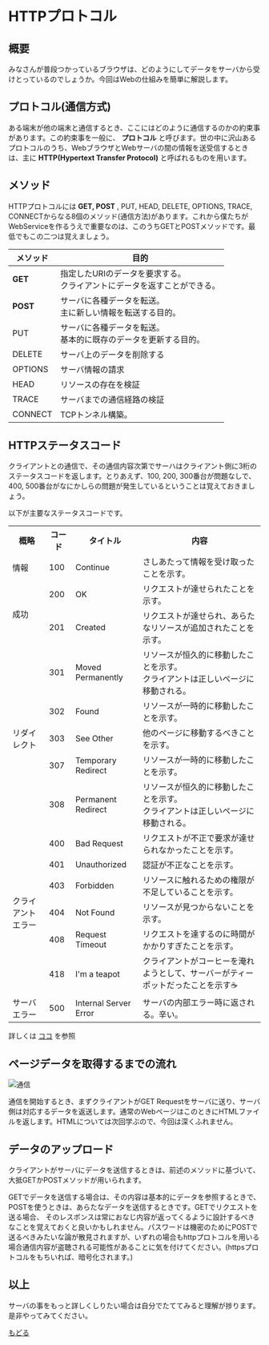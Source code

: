 # HTTPプロトコル
## 概要
みなさんが普段つかっているブラウザは、どのようにしてデータをサーバから受けとっているのでしょうか。今回はWebの仕組みを簡単に解説します。

## プロトコル(通信方式)
ある端末が他の端末と通信するとき、ここにはどのように通信するのかの約束事があります。この約束事を一般に、
**プロトコル**
と呼びます。世の中に沢山あるプロトコルのうち、WebブラウザとWebサーバの間の情報を送受信するときは、主に
**HTTP(Hypertext Transfer Protocol)**
と呼ばれるものを用います。

## メソッド
HTTPプロトコルには
**GET, POST**
, PUT, HEAD, DELETE, OPTIONS, TRACE, CONNECTからなる8個のメソッド(通信方法)があります。これから僕たちがWebServiceを作るうえで重要なのは、このうちGETとPOSTメソッドです。最低でもこの二つは覚えましょう。

|メソッド|目的|
|----|----|
|**GET**|指定したURIのデータを要求する。<br>クライアントにデータを返すことができる。|
|**POST**|サーバに各種データを転送。<br>主に新しい情報を転送する目的。|
|PUT|サーバに各種データを転送。<br>基本的に既存のデータを更新する目的。|
|DELETE|サーバ上のデータを削除する|
|OPTIONS|サーバ情報の請求|
|HEAD|リソースの存在を検証|
|TRACE|サーバまでの通信経路の検証|
|CONNECT|TCPトンネル構築。|

## HTTPステータスコード
クライアントとの通信で、その通信内容次第でサーハはクライアント側に3桁のステータスコードを返します。とりあえず、100, 200, 300番台が問題なしで、400, 500番台がなにかしらの問題が発生しているということは覚えておきましょう。

以下が主要なステータスコードです。

<table>
    <tr>
        <th>概略</th><th>コード</th><th>タイトル</th><th>内容</th>
    </tr>
    <tr>
        <td>情報</td><td>100</td><td>Continue</td><td>さしあたって情報を受け取ったことを示す。</td>
    </tr>
    <tr>
    <td rowspan="2">成功</td><td>200</td><td>OK</td><td>リクエストが達せられたことを示す。</td>
    </tr>
    <tr>
        <td>201</td><td>Created</td><td>リクエストが達せられ、あらたなリソースが追加されたことを示す。</td>
    </tr>
    <tr>
        <td rowspan="5">リダイレクト</td><td>301</td><td>Moved Permanently</td><td>リソースが恒久的に移動したことを示す。<br>クライアントは正しいページに移動される。</td>
    </tr>
    <tr>
        <td>302</td><td>Found</td><td>リソースが一時的に移動したことを示す。</td>
    </tr>
    <tr>
        <td>303</td><td>See Other</td><td>他のページに移動するべきことを示す。</td>
    </tr>
    <tr>
        <td>307</td><td>Temporary Redirect</td><td>リソースが一時的に移動したことを示す。</td>
    </tr>
    <tr>
        <td>308</td><td>Permanent Redirect</td><td>リソースが恒久的に移動したことを示す。<br>クライアントは正しいページに移動される。</td>
    </tr>
    <tr>
        <td rowspan="6">クライアントエラー</td><td>400</td><td>Bad Request</td><td>リクエストが不正で要求が達せられなかったことを示す。</td>
    </tr>
    <tr>
        <td>401</td><td>Unauthorized</td><td>認証が不正なことを示す。</td>
    </tr>
    <tr>
        <td>403</td><td>Forbidden</td><td>リソースに触れるための権限が不足していることを示す。</td>
    </tr>
    <tr>
        <td>404</td><td>Not Found</td><td>リソースが見つからないことを示す。</td>
    </tr>
    <tr>
        <td>408</td><td>Request Timeout</td><td>リクエストを達するのに時間がかかりすぎたことを示す。</td>
    </tr>
    <tr>
        <td>418</td><td>I'm a teapot</td><td>クライアントがコーヒーを淹れようとして、サーバーがティーポットだったことを示す☕</td>
    </tr>
    <tr>
        <td rowspan="1">サーバエラー</td><td>500</td><td>Internal Server Error</td><td>サーバの内部エラー時に返される。辛い。</td>
    </tr>
</table>

詳しくは
[ココ](https://ja.wikipedia.org/wiki/HTTP%E3%82%B9%E3%83%86%E3%83%BC%E3%82%BF%E3%82%B9%E3%82%B3%E3%83%BC%E3%83%89)
を参照

## ページデータを取得するまでの流れ
![通信](https://kmc.gr.jp/~tkmax777/data/webservice/4th/web.jpg)

通信を開始するとき、まずクライアントがGET Requestをサーバに送り、サーバ側は対応するデータを返送します。通常のWebページはこのときにHTMLファイルを返します。HTMLについては次回学ぶので、今回は深くふれません。

## データのアップロード
クライアントがサーバにデータを送信するときは、前述のメソッドに基づいて、大抵GETかPOSTメソッドが用いられます。

GETでデータを送信する場合は、その内容は基本的にデータを参照するときで、POSTを使うときは、あらたなデータを送信するときです。GETでリクエストを送る場合、
そのレスポンスは常におなじ内容が返ってくるように設計するべきなことを覚えておくと良いかもしれません。パスワードは機密のためにPOSTで送るべきみたいな論が散見されますが、いずれの場合もhttpプロトコルを用いる場合通信内容が盗聴される可能性があることに気を付けてください。(httpsプロトコルをもちいれば、暗号化されます。)

## 以上
サーバの事をもっと詳しくしりたい場合は自分でたててみると理解が捗ります。是非やってみてください。

[もどる](./readme.md)